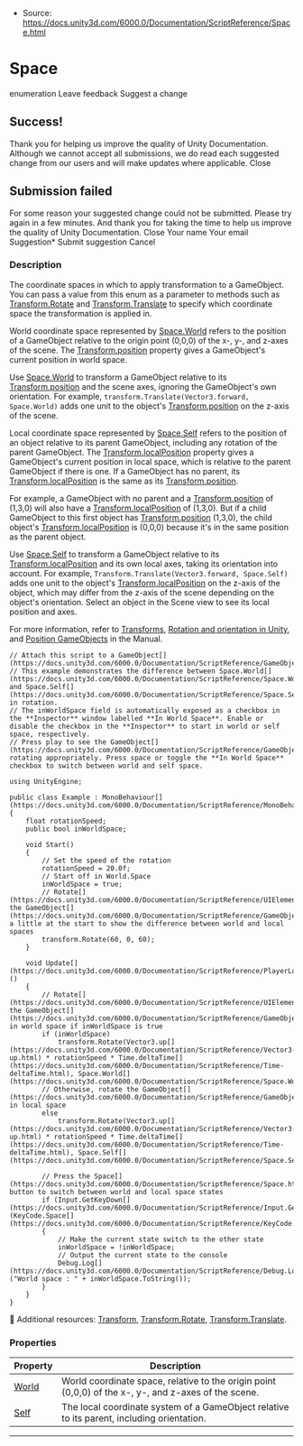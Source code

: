 * Source: https://docs.unity3d.com/6000.0/Documentation/ScriptReference/Space.html

# Space
enumeration
Leave feedback
Suggest a change
## Success!
Thank you for helping us improve the quality of Unity Documentation. Although we cannot accept all submissions, we do read each suggested change from our users and will make updates where applicable.
Close
## Submission failed
For some reason your suggested change could not be submitted. Please <a>try again</a> in a few minutes. And thank you for taking the time to help us improve the quality of Unity Documentation.
Close
Your name Your email Suggestion* Submit suggestion
Cancel
### Description
The coordinate spaces in which to apply transformation to a GameObject.
You can pass a value from this enum as a parameter to methods such as [Transform.Rotate](https://docs.unity3d.com/6000.0/Documentation/ScriptReference/Transform.Rotate.html) and [Transform.Translate](https://docs.unity3d.com/6000.0/Documentation/ScriptReference/Transform.Translate.html) to specify which coordinate space the transformation is applied in.  
  
World coordinate space represented by [Space.World](https://docs.unity3d.com/6000.0/Documentation/ScriptReference/Space.World.html) refers to the position of a GameObject relative to the origin point (0,0,0) of the x-, y-, and z-axes of the scene. The [Transform.position](https://docs.unity3d.com/6000.0/Documentation/ScriptReference/Transform-position.html) property gives a GameObject's current position in world space.  
  
Use [Space.World](https://docs.unity3d.com/6000.0/Documentation/ScriptReference/Space.World.html) to transform a GameObject relative to its [Transform.position](https://docs.unity3d.com/6000.0/Documentation/ScriptReference/Transform-position.html) and the scene axes, ignoring the GameObject's own orientation. For example, `transform.Translate(Vector3.forward, Space.World)` adds one unit to the object's [Transform.position](https://docs.unity3d.com/6000.0/Documentation/ScriptReference/Transform-position.html) on the z-axis of the scene.  
  
Local coordinate space represented by [Space.Self](https://docs.unity3d.com/6000.0/Documentation/ScriptReference/Space.Self.html) refers to the position of an object relative to its parent GameObject, including any rotation of the parent GameObject. The [Transform.localPosition](https://docs.unity3d.com/6000.0/Documentation/ScriptReference/Transform-localPosition.html) property gives a GameObject's current position in local space, which is relative to the parent GameObject if there is one. If a GameObject has no parent, its [Transform.localPosition](https://docs.unity3d.com/6000.0/Documentation/ScriptReference/Transform-localPosition.html) is the same as its [Transform.position](https://docs.unity3d.com/6000.0/Documentation/ScriptReference/Transform-position.html).  
  
For example, a GameObject with no parent and a [Transform.position](https://docs.unity3d.com/6000.0/Documentation/ScriptReference/Transform-position.html) of (1,3,0) will also have a [Transform.localPosition](https://docs.unity3d.com/6000.0/Documentation/ScriptReference/Transform-localPosition.html) of (1,3,0). But if a child GameObject to this first object has [Transform.position](https://docs.unity3d.com/6000.0/Documentation/ScriptReference/Transform-position.html) (1,3,0), the child object's [Transform.localPosition](https://docs.unity3d.com/6000.0/Documentation/ScriptReference/Transform-localPosition.html) is (0,0,0) because it's in the same position as the parent object.  
  
Use [Space.Self](https://docs.unity3d.com/6000.0/Documentation/ScriptReference/Space.Self.html) to transform a GameObject relative to its [Transform.localPosition](https://docs.unity3d.com/6000.0/Documentation/ScriptReference/Transform-localPosition.html) and its own local axes, taking its orientation into account. For example, `Transform.Translate(Vector3.forward, Space.Self)` adds one unit to the object's [Transform.localPosition](https://docs.unity3d.com/6000.0/Documentation/ScriptReference/Transform-localPosition.html) on the z-axis of the object, which may differ from the z-axis of the scene depending on the object's orientation. Select an object in the Scene view to see its local position and axes.  
  
For more information, refer to [Transforms](https://docs.unity3d.com/6000.0/Documentation/Manual/class-Transform.html), [Rotation and orientation in Unity](https://docs.unity3d.com/6000.0/Documentation/Manual/QuaternionAndEulerRotationsInUnity.html), and [Position GameObjects](https://docs.unity3d.com/6000.0/Documentation/Manual/PositioningGameObjects.html) in the Manual. 
```
// Attach this script to a GameObject[](https://docs.unity3d.com/6000.0/Documentation/ScriptReference/GameObject.html).
// This example demonstrates the difference between Space.World[](https://docs.unity3d.com/6000.0/Documentation/ScriptReference/Space.World.html) and Space.Self[](https://docs.unity3d.com/6000.0/Documentation/ScriptReference/Space.Self.html) in rotation.
// The inWorldSpace field is automatically exposed as a checkbox in the **Inspector** window labelled **In World Space**. Enable or disable the checkbox in the **Inspector** to start in world or self space, respectively.
// Press play to see the GameObject[](https://docs.unity3d.com/6000.0/Documentation/ScriptReference/GameObject.html) rotating appropriately. Press space or toggle the **In World Space** checkbox to switch between world and self space.  
  
using UnityEngine;  
  
public class Example : MonoBehaviour[](https://docs.unity3d.com/6000.0/Documentation/ScriptReference/MonoBehaviour.html)
{
    float rotationSpeed;
    public bool inWorldSpace;  
  
    void Start()
    {
        // Set the speed of the rotation
        rotationSpeed = 20.0f;
        // Start off in World.Space
        inWorldSpace = true;
        // Rotate[](https://docs.unity3d.com/6000.0/Documentation/ScriptReference/UIElements.Rotate.html) the GameObject[](https://docs.unity3d.com/6000.0/Documentation/ScriptReference/GameObject.html) a little at the start to show the difference between world and local spaces
        transform.Rotate(60, 0, 60);
    }  
  
    void Update[](https://docs.unity3d.com/6000.0/Documentation/ScriptReference/PlayerLoop.Update.html)()
    {
        // Rotate[](https://docs.unity3d.com/6000.0/Documentation/ScriptReference/UIElements.Rotate.html) the GameObject[](https://docs.unity3d.com/6000.0/Documentation/ScriptReference/GameObject.html) in world space if inWorldSpace is true
        if (inWorldSpace)
            transform.Rotate(Vector3.up[](https://docs.unity3d.com/6000.0/Documentation/ScriptReference/Vector3-up.html) * rotationSpeed * Time.deltaTime[](https://docs.unity3d.com/6000.0/Documentation/ScriptReference/Time-deltaTime.html), Space.World[](https://docs.unity3d.com/6000.0/Documentation/ScriptReference/Space.World.html));
        // Otherwise, rotate the GameObject[](https://docs.unity3d.com/6000.0/Documentation/ScriptReference/GameObject.html) in local space
        else
            transform.Rotate(Vector3.up[](https://docs.unity3d.com/6000.0/Documentation/ScriptReference/Vector3-up.html) * rotationSpeed * Time.deltaTime[](https://docs.unity3d.com/6000.0/Documentation/ScriptReference/Time-deltaTime.html), Space.Self[](https://docs.unity3d.com/6000.0/Documentation/ScriptReference/Space.Self.html));  
  
        // Press the Space[](https://docs.unity3d.com/6000.0/Documentation/ScriptReference/Space.html) button to switch between world and local space states
        if (Input.GetKeyDown[](https://docs.unity3d.com/6000.0/Documentation/ScriptReference/Input.GetKeyDown.html)(KeyCode.Space[](https://docs.unity3d.com/6000.0/Documentation/ScriptReference/KeyCode.Space.html)))
        {
            // Make the current state switch to the other state
            inWorldSpace = !inWorldSpace;
            // Output the current state to the console
            Debug.Log[](https://docs.unity3d.com/6000.0/Documentation/ScriptReference/Debug.Log.html)("World space : " + inWorldSpace.ToString());
        }
    }
}

```

Additional resources: [Transform](https://docs.unity3d.com/6000.0/Documentation/ScriptReference/Transform.html), [Transform.Rotate](https://docs.unity3d.com/6000.0/Documentation/ScriptReference/Transform.Rotate.html), [Transform.Translate](https://docs.unity3d.com/6000.0/Documentation/ScriptReference/Transform.Translate.html). 
### Properties
Property | Description  
---|---  
[World](https://docs.unity3d.com/6000.0/Documentation/ScriptReference/Space.World.html) | World coordinate space, relative to the origin point (0,0,0) of the x-, y-, and z-axes of the scene.  
[Self](https://docs.unity3d.com/6000.0/Documentation/ScriptReference/Space.Self.html) | The local coordinate system of a GameObject relative to its parent, including orientation.  
* * *
